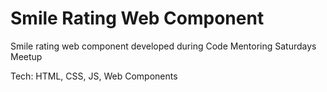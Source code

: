 # Smile Rating Web Component

Smile rating web component developed during Code Mentoring Saturdays Meetup

Tech: HTML, CSS, JS, Web Components